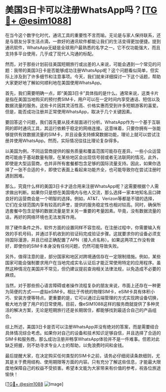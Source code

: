 # 美国3日卡可以注册WhatsApp吗？[[TG💪+ @esim1088](https://t.me/s/esim1088)]

在当今这个数字化时代，通讯工具的重要性不言而喻。无论是与家人保持联系，还是与朋友分享生活点滴，一款好的通讯软件都能让我们的生活变得更加便捷。提到通讯软件，WhatsApp无疑是全球用户最熟悉的名字之一。它不仅功能强大，而且支持多平台使用，几乎成了现代人沟通的标配。

然而，对于那些计划前往美国短期旅行或出差的人来说，可能会遇到一个常见的问题：我带的美国3日卡是否能够成功注册WhatsApp呢？这个问题看似简单，但实际上涉及到了许多细节和注意事项。今天，我们就来详细探讨一下这个话题，帮助大家更好地了解如何顺利地在美国使用WhatsApp。

首先，我们需要明确一点，即“美国3日卡”具体指的是什么。通常来说，这类卡片是指在美国当地购买的预付费SIM卡，用户可以在一定时间内享受通话、短信以及数据流量的服务。这些卡片因其灵活性高、价格实惠而受到许多短期游客的喜爱。但是，能否成功注册并正常使用WhatsApp，取决于几个关键因素。

要回答这个问题，我们首先要从技术层面进行分析。WhatsApp作为一个基于互联网的即时通讯工具，其运行依赖于稳定的网络连接。这意味着，只要你拥有一张能够提供有效数据流量的SIM卡，并且设备支持蜂窝数据功能，理论上就可以尝试注册并使用WhatsApp。然而，实际情况往往比理论复杂得多。

以美国为例，不同运营商提供的服务质量和覆盖范围可能存在差异。一些小众运营商可能由于基站数量有限，在某些地区会出现信号弱或者无法联网的情况。此外，即使是大型运营商，也并非所有套餐都包含足够的国际流量支持。因此，如果你选择了一张不合适的卡，即使它表面上看起来功能齐全，也可能导致你在尝试注册时遇到困难。

那么，究竟什么样的美国3日卡才适合用来注册WhatsApp呢？这需要根据个人需求做出判断。如果你只是想在美国境内与他人交流，那么选择一家本地知名且口碑良好的运营商会是一个明智的选择。例如，AT&T、Verizon等都是不错的选择，它们在全球范围内享有较高的声誉，提供的服务稳定性也相对较高。同时，确保所选套餐中包含足够的数据流量是至关另一重要的考量因素。毕竟，没有数据流量的话，再好的网络环境也无法发挥作用。

除了硬件条件之外，软件方面的设置同样不容忽视。在注册过程中，你需要输入有效的手机号码，并通过手机收到的验证码完成验证步骤。这就要求你的设备必须支持国际漫游，并且已经正确配置了APN（接入点名称）。如果这两项工作没有做好，即使你的SIM卡本身没有任何问题，仍然可能导致失败。

另外，值得注意的是，部分国家和地区对跨境通信存在一定限制措施。例如，某些国家可能会强制要求用户在当地完成实名认证后才能正常使用特定的应用程序。虽然这种情况在美国并不常见，但仍建议提前查询相关法律法规，以免造成不必要的麻烦。

当然，对于那些担心语言障碍或者操作流程复杂的朋友来说，市面上还存在一种更为简便的方式——虚拟eSIM卡。相比于传统的物理SIM卡，eSIM卡具有体积小巧、安装方便等特点。更重要的是，它可以通过云端管理的方式实现跨设备切换，极大地方便了用户的日常使用。目前，像eSIM1088这样的服务商就提供了多种灵活的解决方案，无论是短期旅行还是长期居住，都能够找到最适合自己的产品组合。

综上所述，美国3日卡是否可以注册WhatsApp并没有绝对的答案，而是需要结合具体情况综合考虑。如果你对自己的设备和技术知识足够自信，并且选择了合适的SIM卡和服务商，那么成功注册并畅享WhatsApp体验并不是一件难事。但若对此缺乏把握，则不妨寻求专业人士的帮助，以免浪费时间和金钱。

最后提醒大家，在决定购买任何类型的SIM卡之前，请务必仔细阅读条款细则，尤其是关于费用结构、使用期限等方面的内容。只有充分了解这些信息，才能最大限度地保障自己的权益不受损害。希望本文能为大家带来有价值的参考，祝各位旅途愉快！

[[TG💪+ @esim1088](https://t.me/s/esim1088) ![Image](https://i.postimg.cc/4NQfJmqS/Snipaste-2025-05-13-00-14-12.png)]